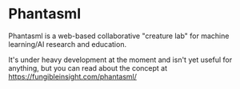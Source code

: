 # Phantasml

Phantasml is a web-based collaborative "creature lab" for machine learning/AI
research and education.

It's under heavy development at the moment and isn't yet useful for anything,
but you can read about the concept at https://fungibleinsight.com/phantasml/
